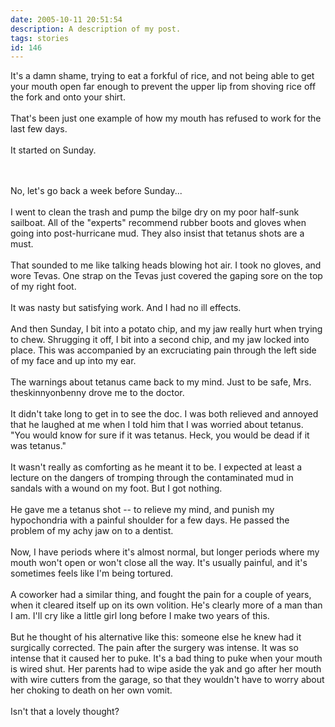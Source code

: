 ```yaml
---
date: 2005-10-11 20:51:54
description: A description of my post.
tags: stories
id: 146
---
```

It's a damn shame, trying to eat a forkful of rice, and not being able to get your mouth open far enough to prevent the upper lip from shoving rice off the fork and onto your shirt.<br />
<br />
That's been just one example of how my mouth has refused to work for the last few days.<br />
<br />
It started on Sunday.
<!--more--><br /><br />No, let's go back a week before Sunday...<br />
<br />
I went to clean the trash and pump the bilge dry on my poor half-sunk sailboat.  All of the "experts" recommend rubber boots and gloves when going into post-hurricane mud.  They also insist that tetanus shots are a must.<br />
<br />
That sounded to me like talking heads blowing hot air.  I took no gloves, and wore Tevas.  One strap on the Tevas just covered the gaping sore on the top of my right foot.<br />
<br />
It was nasty but satisfying work.  And I had no ill effects.<br />
<br />
And then Sunday, I bit into a potato chip, and my jaw really hurt when trying to chew.  Shrugging it off, I bit into a second chip, and my jaw locked into place.  This was accompanied by an excruciating pain through the left side of my face and up into my ear.<br />
<br />
The warnings about tetanus came back to my mind.  Just to be safe, Mrs. theskinnyonbenny drove me to the doctor.<br />
<br />
It didn't take long to get in to see the doc.  I was both relieved and annoyed that he laughed at me when I told him that I was worried about tetanus.  "You would know for sure if it was tetanus.  Heck, you would be dead if it was tetanus."<br />
<br />
It wasn't really as comforting as he meant it to be.  I expected at least a lecture on the dangers of tromping through the contaminated mud in sandals with a wound on my foot. But I got nothing.<br />
<br />
He gave me a tetanus shot -- to relieve my mind, and punish my hypochondria with a painful shoulder for a few days.  He passed the problem of my achy jaw on to a dentist.<br />
<br />
Now, I have periods where it's almost normal, but longer periods where my mouth won't open or won't close all the way.  It's usually painful, and it's sometimes feels like I'm being tortured.<br />
<br />
A coworker had a similar thing, and fought the pain for a couple of years, when it cleared itself up on its own volition.  He's clearly more of a man than I am.  I'll cry like a little girl long before I make two years of this.<br />
<br />
But he thought of his alternative like this:  someone else he knew had it surgically corrected.  The pain after the surgery was intense.  It was so intense that it caused her to puke.  It's a bad thing to puke when your mouth is wired shut.  Her parents had to wipe aside the yak and go after her mouth with wire cutters from the garage, so that they wouldn't have to worry about her choking to death on her own vomit.<br />
<br />
Isn't that a lovely thought?
